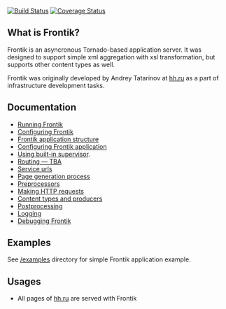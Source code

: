 [![Build Status](https://travis-ci.org/hhru/frontik.svg?branch=master)](https://travis-ci.org/hhru/frontik)
[![Coverage Status](https://coveralls.io/repos/github/hhru/frontik/badge.svg?branch=HH-85666)](https://coveralls.io/github/hhru/frontik?branch=HH-85666)

## What is Frontik?

Frontik is an asyncronous Tornado-based application server. It was designed to support simple xml aggregation with xsl
transformation, but supports other content types as well.

Frontik was originally developed by Andrey Tatarinov at [hh.ru](http://hh.ru/) as a part of infrastructure development tasks.

## Documentation

* [Running Frontik](/docs/running.md)
* [Configuring Frontik](/docs/config.md)
* [Frontik application structure](/docs/frontik-app.md)
* [Configuring Frontik application](/docs/config-app.md)
* [Using built-in supervisor](/docs/supervisor.md).
* [Routing — TBA](/docs/routing.md)
* [Service urls](/docs/service-urls.md)
* [Page generation process](/docs/page-generation.md)
* [Preprocessors](/docs/preprocessors.md)
* [Making HTTP requests](/docs/http-client.md)
* [Content types and producers](/docs/producers.md)
* [Postprocessing](/docs/postprocessing.md)
* [Logging](/docs/logging.md)
* [Debugging Frontik](/docs/debug.md)

## Examples

See [/examples](/examples) directory for simple Frontik application example.

## Usages

  * All pages of [hh.ru](http://hh.ru/) are served with Frontik
